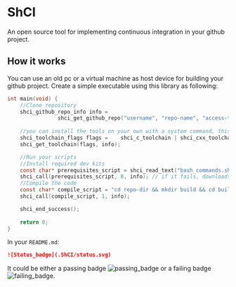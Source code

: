# ShCI

An open source tool for implementing continuous integration in your github project.

## How it works

You can use an old pc or a virtual machine as host device for building your github project. Create a simple executable using this library as following:
```c
int main(void) {    
    //Clone repository
    shci_github_repo_info info = 
                shci_get_github_repo("username", "repo-name", "access-token", "repo-dir");    
    
    //you can install the tools on your own with a system command, this is not necessary
    shci_toolchain_flags flags =    shci_c_toolchain | shci_cxx_toolchain | shci_python3_toolchain;
    shci_get_toolchain(flags, info);

    //Run your scripts
    //Install required dev kits 
    const char* prerequisites_script = shci_read_text("bash_commands.sh");
    shci_call(prerequisites_script, 0, info); // if it fails, downloads a failing badge
    //Compile the code
    const char* compile_script = "cd repo-dir && mkdir build && cd build && cmake .. && make";
    shci_call(compile_script, 1, info);

    shci_end_success();
    
    return 0;
}
```
In your `README.md`:
```markdown
![Status_badge](.ShCI/status.svg)
```
It could be either a passing badge ![passing_badge](https://img.shields.io/badge/build-passing-green.svg) or a failing badge ![failing_badge](https://img.shields.io/badge/build-failing-red.svg).
